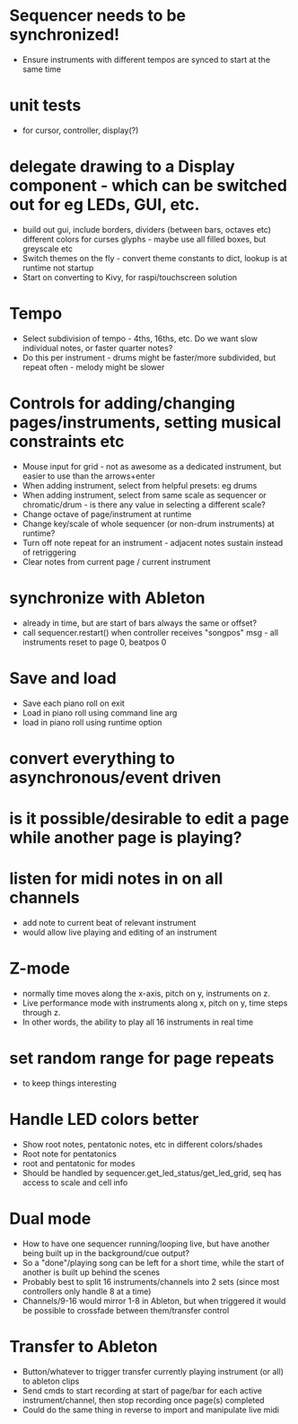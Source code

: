 # Sequencer needs to be synchronized!
- Ensure instruments with different tempos are synced to start at the same time

# unit tests
- for cursor, controller, display(?)

# delegate drawing to a Display component - which can be switched out for eg LEDs, GUI, etc.
- build out gui, include
    borders, dividers (between bars, octaves etc)
    different colors for curses glyphs - maybe use all filled boxes, but greyscale
    etc
- Switch themes on the fly - convert theme constants to dict, lookup is at runtime not startup
- Start on converting to Kivy, for raspi/touchscreen solution

# Tempo
- Select subdivision of tempo - 4ths, 16ths, etc. Do we want slow individual notes, or faster quarter notes?
- Do this per instrument - drums might be faster/more subdivided, but repeat often - melody might be slower

# Controls for adding/changing pages/instruments, setting musical constraints etc
- Mouse input for grid - not as awesome as a dedicated instrument, but easier to use than the arrows+enter
- When adding instrument, select from helpful presets: eg drums
- When adding instrument, select from same scale as sequencer or chromatic/drum - is there any value in selecting a different scale?
- Change octave of page/instrument at runtime
- Change key/scale of whole sequencer (or non-drum instruments) at runtime?
- Turn off note repeat for an instrument - adjacent notes sustain instead of retriggering
- Clear notes from current page / current instrument

# synchronize with Ableton
- already in time, but are start of bars always the same or offset?
- call sequencer.restart() when controller receives "songpos" msg - all instruments reset to page 0, beatpos 0

# Save and load
- Save each piano roll on exit
- Load in piano roll using command line arg
- load in piano roll using runtime option

# convert everything to asynchronous/event driven

# is it possible/desirable to edit a page while another page is playing?

# listen for midi notes in on all channels
- add note to current beat of relevant instrument
- would allow live playing and editing of an instrument

# Z-mode
- normally time moves along the x-axis, pitch on y, instruments on z.
- Live performance mode with instruments along x, pitch on y, time steps through z.
- In other words, the ability to play all 16 instruments in real time

# set random range for page repeats
- to keep things interesting

# Handle LED colors better
- Show root notes, pentatonic notes, etc in different colors/shades
- Root note for pentatonics
- root and pentatonic for modes
- Should be handled by sequencer.get_led_status/get_led_grid, seq has access to scale and cell info

# Dual mode
- How to have one sequencer running/looping live, but have another being built up in the background/cue output?
- So a "done"/playing song can be left for a short time, while the start of another is built up behind the scenes
- Probably best to split 16 instruments/channels into 2 sets (since most controllers only handle 8 at a time)
- Channels/9-16 would mirror 1-8 in Ableton, but when triggered it would be possible to crossfade between them/transfer control

# Transfer to Ableton
- Button/whatever to trigger transfer currently playing instrument (or all) to ableton clips
- Send cmds to start recording at start of page/bar for each active instrument/channel, then stop recording once page(s) completed
- Could do the same thing in reverse to import and manipulate live midi
